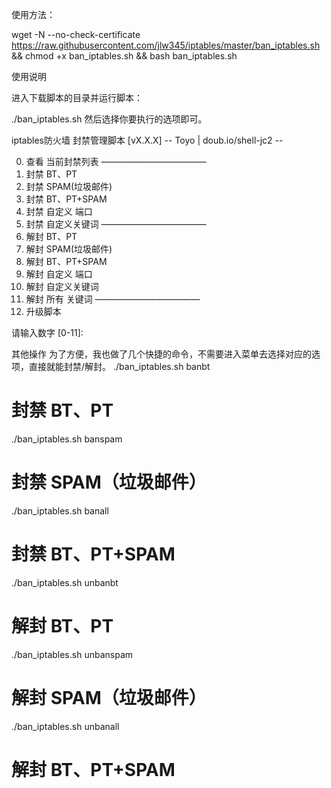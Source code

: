 使用方法：

wget -N --no-check-certificate https://raw.githubusercontent.com/jlw345/iptables/master/ban_iptables.sh && chmod +x ban_iptables.sh && bash ban_iptables.sh

使用说明

进入下载脚本的目录并运行脚本：

./ban_iptables.sh
然后选择你要执行的选项即可。

 iptables防火墙 封禁管理脚本 [vX.X.X]
 -- Toyo | doub.io/shell-jc2 --
 
 0. 查看 当前封禁列表
————————————
 1. 封禁 BT、PT
 2. 封禁 SPAM(垃圾邮件)
 3. 封禁 BT、PT+SPAM
 4. 封禁 自定义 端口
 5. 封禁 自定义关键词
————————————
 6. 解封 BT、PT
 7. 解封 SPAM(垃圾邮件)
 8. 解封 BT、PT+SPAM
 9. 解封 自定义 端口
10. 解封 自定义关键词
11. 解封 所有  关键词
————————————
12. 升级脚本
 
请输入数字 [0-11]:


其他操作
为了方便，我也做了几个快捷的命令，不需要进入菜单去选择对应的选项，直接就能封禁/解封。
./ban_iptables.sh banbt
# 封禁 BT、PT
 
./ban_iptables.sh banspam
# 封禁 SPAM（垃圾邮件）
 
./ban_iptables.sh banall
# 封禁 BT、PT+SPAM
 
./ban_iptables.sh unbanbt
# 解封 BT、PT
 
./ban_iptables.sh unbanspam
# 解封 SPAM（垃圾邮件）
 
./ban_iptables.sh unbanall
# 解封 BT、PT+SPAM
